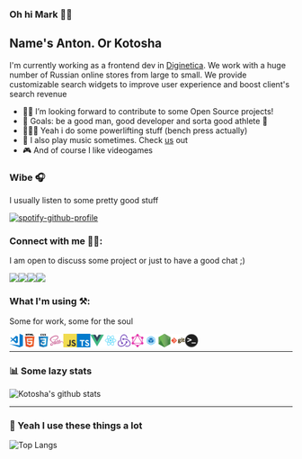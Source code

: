 ### Oh hi Mark 👋🏻

## Name's Anton. Or Kotosha

I'm currently working as a frontend dev in [Diginetica](https://anyquery.diginetica.com/). We work with a huge number of Russian online stores from large to small. We provide customizable search widgets to improve user experience and boost client's search revenue

- 🤝🏻 I’m looking forward to contribute to some Open Source projects!
- 🥅 Goals: be a good man, good developer and sorta good athlete 🤣
- 🏋🏻‍♂️ Yeah i do some powerlifting stuff (bench press actually)
- 🎸 I also play music sometimes. Check [us](https://open.spotify.com/artist/5yWIerA4ENbLVTMkPJbbyS) out
- 🎮 And of course I like videogames

### Wibe 🎧

I usually listen to some pretty good stuff

[![spotify-github-profile](https://spotify-github-profile.vercel.app/api/view?uid=68cclgvoe3ee8yxlzcfbtl6t8&cover_image=true&theme=default)](https://spotify-github-profile.vercel.app/api/view?uid=68cclgvoe3ee8yxlzcfbtl6t8&redirect=true)

### Connect with me 🖖🏻:

I am open to discuss some project or just to have a good chat ;)

[<img align="left" height="24" src="https://cdn.jsdelivr.net/npm/simple-icons@v3/icons/vk.svg" />][vk]
[<img align="left" height="24" src="https://cdn.jsdelivr.net/npm/simple-icons@v3/icons/twitter.svg" />][twitter]
[<img align="left" height="24" src="https://cdn.jsdelivr.net/npm/simple-icons@v3/icons/instagram.svg" />][instagram]
[<img align="left" height="24" src="https://cdn.jsdelivr.net/npm/simple-icons@v3/icons/linkedin.svg" />][linkedin]

<br />

### What I'm using ⚒:

Some for work, some for the soul

<div>
  <img align="left" height="24" src="https://raw.githubusercontent.com/github/explore/80688e429a7d4ef2fca1e82350fe8e3517d3494d/topics/visual-studio-code/visual-studio-code.png" />
  <img align="left" height="24" src="https://raw.githubusercontent.com/github/explore/80688e429a7d4ef2fca1e82350fe8e3517d3494d/topics/html/html.png" />
  <img align="left" height="24" src="https://raw.githubusercontent.com/github/explore/80688e429a7d4ef2fca1e82350fe8e3517d3494d/topics/css/css.png" />
  <img align="left" height="24" src="https://raw.githubusercontent.com/github/explore/80688e429a7d4ef2fca1e82350fe8e3517d3494d/topics/sass/sass.png" />
  <img align="left" height="24" src="https://raw.githubusercontent.com/github/explore/80688e429a7d4ef2fca1e82350fe8e3517d3494d/topics/javascript/javascript.png">
  <img align="left" height="24" src="https://raw.githubusercontent.com/github/explore/80688e429a7d4ef2fca1e82350fe8e3517d3494d/topics/typescript/typescript.png">
  <img align="left" height="24" src="https://raw.githubusercontent.com/github/explore/80688e429a7d4ef2fca1e82350fe8e3517d3494d/topics/vue/vue.png">
  <img align="left" height="24" src="https://raw.githubusercontent.com/github/explore/80688e429a7d4ef2fca1e82350fe8e3517d3494d/topics/react/react.png">
  <img align="left" height="24" src="https://raw.githubusercontent.com/github/explore/80688e429a7d4ef2fca1e82350fe8e3517d3494d/topics/redux/redux.png">
  <img align="left" height="24" src="https://raw.githubusercontent.com/github/explore/80688e429a7d4ef2fca1e82350fe8e3517d3494d/topics/graphql/graphql.png">
  <img align="left" height="24" src="https://raw.githubusercontent.com/github/explore/80688e429a7d4ef2fca1e82350fe8e3517d3494d/topics/webpack/webpack.png">
  <img align="left" height="24" src="https://raw.githubusercontent.com/github/explore/80688e429a7d4ef2fca1e82350fe8e3517d3494d/topics/nodejs/nodejs.png">
  <img align="left" height="24" src="https://raw.githubusercontent.com/github/explore/80688e429a7d4ef2fca1e82350fe8e3517d3494d/topics/git/git.png">
  <img align="left" height="24" src="https://raw.githubusercontent.com/github/explore/80688e429a7d4ef2fca1e82350fe8e3517d3494d/topics/terminal/terminal.png">
</div>

<br />

---

### 📊 Some lazy stats

![Kotosha's github stats](https://github-readme-stats.vercel.app/api?username=kotosha-real&show_icons=true&theme=gotham)

---

### 🧾 Yeah I use these things a lot

![Top Langs](https://github-readme-stats.vercel.app/api/top-langs/?username=kotosha-real)

[vk]: https://vk.com/batonsson
[twitter]: https://twitter.com/_kotosha
[instagram]: https://www.instagram.com/batonsson/
[linkedin]: https://www.linkedin.com/in/anton-subbotin/
